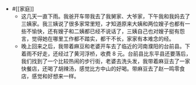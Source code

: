 - #[[家庭]]
    - 这几天一直下雨。我爸开车带我去了我舅家、大爷家，下午我和我妈去了三姨家。我三姨说了很多家常里短，才知道原来大姨和两位嫂子也都有一些不愉快，还有嫂子和二姨都已经不说话了，三姨自己也对嫂子挺有怨言，觉得她在哪里工作都不踏实，都干不长，家家有本难念的经。
    - 晚上回来之后，我带着麻豆和老婆开车去了临近的河南濮阳的台前县。下着雨不好走，还经过了黄河浮桥，收费 8 元。台前县比东平县还要落后，我们找到了一个比较热闹的步行街，老婆去洗头发，我带着麻豆去了一家快餐店，还喝了胡辣汤，感觉比方中山的好喝。带麻豆去了赵一鸣零食店，感觉和好想来一样。
